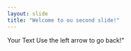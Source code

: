 ```yaml
---
layout: slide
title: "Welcome to ou second slide!"
---
```

Your Text
Use the left arrow to go back!"
